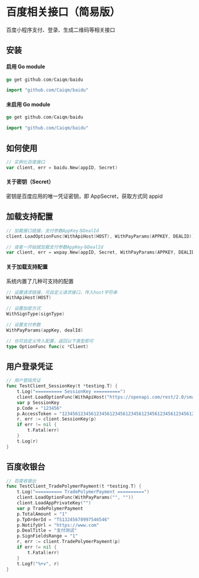 # 百度相关接口（简易版）
百度小程序支付、登录、生成二维码等相关接口

## 安装

#### 启用 Go module

```go
go get github.com/Caiqm/baidu
```

```go
import "github.com/Caiqm/baidu"
```

#### 未启用 Go module

```go
go get github.com/Caiqm/baidu
```

```go
import "github.com/Caiqm/baidu"
```

## 如何使用

```go
// 实例化百度接口
var client, err = baidu.New(appID, Secret)
```

#### 关于密钥（Secret）

密钥是百度应用的唯一凭证密钥，即 AppSecret，获取方式同 appid

## 加载支持配置

```go
// 加载接口链接，支付参数AppKey与DealId
client.LoadOptionFunc(WithApiHost(HOST), WithPayParams(APPKEY, DEALID))

// 或者一开始就加载支付参数AppKey与DealId
var client, err = wxpay.New(appID, Secret, WithPayParams(APPKEY, DEALID))
```

#### 关于加载支持配置
系统内置了几种可支持的配置

```go
// 设置请求链接，可自定义请求接口，传入host字符串
WithApiHost(HOST)

// 设置加密方式
WithSignType(signType)

// 设置支付参数
WithPayParams(appKey, dealId)

// 也可自定义传入配置，返回以下类型即可
type OptionFunc func(c *Client)
```

## 用户登录凭证

```go
// 用户登陆凭证
func TestClient_SessionKey(t *testing.T) {
	t.Log("========== SessionKey ==========")
	client.LoadOptionFunc(WithApiHost("https://openapi.com/rest/2.0/smartapp/getsessionkey"))
	var p SessionKey
	p.Code = "123456"
	p.AccessToken = "123456123456123456123456123456123456123456123456123456"
	r, err := client.SessionKey(p)
	if err != nil {
		t.Fatal(err)
	}
	t.Log(r)
}
```

## 百度收银台

```go
// 百度收银台
func TestClient_TradePolymerPayment(t *testing.T) {
	t.Log("========== TradePolymerPayment ==========")
	client.LoadOptionFunc(WithPayParams("", ""))
	client.LoadAppPrivateKey("")
	var p TradePolymerPayment
	p.TotalAmount = "1"
	p.TpOrderId = "TS13245678997546546"
	p.NotifyUrl = "https://www.com"
	p.DealTitle = "支付测试"
	p.SignFieldsRange = "1"
	r, err := client.TradePolymerPayment(p)
	if err != nil {
		t.Fatal(err)
	}
	t.Logf("%+v", r)
}
```